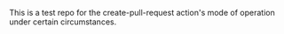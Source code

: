 This is a test repo for the create-pull-request action's mode of operation under certain circumstances.
